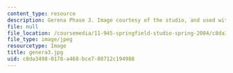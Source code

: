 ```yaml
---
content_type: resource
description: Gerena Phase 3. Image courtesy of the studio, and used with permission.
file: null
file_location: /coursemedia/11-945-springfield-studio-spring-2004/c8da34980178a468bce708712c194988_genera3.jpg
file_type: image/jpeg
resourcetype: Image
title: genera3.jpg
uid: c8da3498-0178-a468-bce7-08712c194988
---
```

